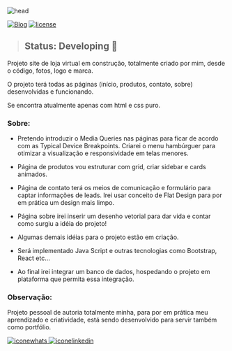 ![head](https://user-images.githubusercontent.com/107652331/194654815-2f604f8e-fa4e-4f20-b1b7-1893852e08b1.jpg)

[![Blog](https://img.shields.io/website?label=P%C3%A1gina%20do%20projeto&style=for-the-badge&up_color=blue&up_message=clique%20aqui&url=https%3A%2F%2Fmbernieri.github.io%2Fprojectunderconstruction%2F)](https://mbernieri.github.io/projectunderconstruction/)
<a href="https://github.com/mbernieri/projectunderconstruction/blob/main/LICENSE" target="_blank">
<img src="https://img.shields.io/github/license/mbernieri/projectunderconstruction" alt="license" /> </a>

> ## Status: Developing 👷

<p> Projeto site de loja virtual em construção, totalmente criado por mim, desde o código, fotos, logo e marca.

O projeto terá todas as páginas (início, produtos, contato, sobre) desenvolvidas e funcionando.

Se encontra atualmente apenas com html e css puro.

### Sobre:

- Pretendo introduzir o Media Queries nas páginas para ficar de acordo com as Typical Device Breakpoints. Criarei o menu hambúrguer para otimizar a visualização e responsividade em telas menores.

- Página de produtos vou estruturar com grid, criar sidebar e cards animados.
- Página de contato terá os meios de comunicação e formulário para captar informações de leads. Irei usar conceito de Flat Design para por em prática um design mais limpo.
- Página sobre irei inserir um desenho vetorial para dar vida e contar como surgiu a idéia do projeto!
- Algumas demais idéias para o projeto estão em criação.

- Será implementado Java Script e outras tecnologias como Bootstrap, React etc...

- Ao final irei integrar um banco de dados, hospedando o projeto em plataforma que permita essa integração.

### Observação:

Projeto pessoal de autoria totalmente minha, para por em prática meu aprendizado e criatividade, está sendo desenvolvido para servir também como portfólio. </p>

<a href="https://wa.me/5551991037123" target="_blank">
  <img src="https://img.shields.io/badge/WhatsApp-25D366?style=for-the-badge&logo=whatsapp&logoColor=white" alt="iconewhats" /> </a>
<a href="https://www.linkedin.com/in/matheusbelzarenobernieri/" target="_blank">
  <img src="https://img.shields.io/badge/LinkedIn-0077B5?style=for-the-badge&logo=linkedin&logoColor=white" alt="iconelinkedin" /> </a>
